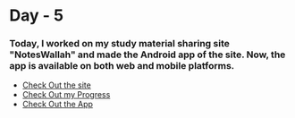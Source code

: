 # Day - 5

### Today, I worked on my study material sharing site "NotesWallah" and made the Android app of the site. Now, the app is available on both web and mobile platforms.

- [Check Out the site](https://noteswallah.is-a.dev)
- [Check Out my Progress](https://100daysofcode2023.netlify.app/)
- [Check Out the App](https://drive.google.com/file/d/1YfblCBrXtZNSR8VbYb1g9Ra8jKhgEzwY/view?usp=drive_link)